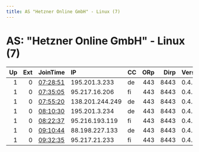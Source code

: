 ```yaml
---
title: AS "Hetzner Online GmbH" - Linux (7)
---
```


# AS: "Hetzner Online GmbH" - Linux (7)

|   Up |   Ext | JoinTime                                                                                            | IP              | CC   |   ORp |   Dirp | Version   | Contact   | Nickname   |   eFamMembers |
|-----:|------:|:----------------------------------------------------------------------------------------------------|:----------------|:-----|------:|-------:|:----------|:----------|:-----------|--------------:|
|    1 |     0 | [07:28:51](https://metrics.torproject.org/rs.html#details/66F8C32B94D73B51A5D2FA079C6A09047C9ABA71) | 195.201.3.233   | de   |   443 |   8443 | 0.4.3.5   | None      | Unnamed    |             1 |
|    1 |     0 | [07:35:05](https://metrics.torproject.org/rs.html#details/901C2689FDABE7165AB7AC4E8231F12A2674916E) | 95.217.16.206   | fi   |   443 |   8443 | 0.4.3.5   | None      | Unnamed    |             1 |
|    1 |     0 | [07:55:20](https://metrics.torproject.org/rs.html#details/BAE58EF7F58C11DAFD81C9EDD10EB74150AF3CFE) | 138.201.244.249 | de   |   443 |   8443 | 0.4.3.5   | None      | Unnamed    |             1 |
|    1 |     0 | [08:10:30](https://metrics.torproject.org/rs.html#details/3B60AEB127F4A8CDE7F3798B799EBDC3463FB9C7) | 195.201.3.234   | de   |   443 |   8443 | 0.4.3.5   | None      | Unnamed    |             1 |
|    1 |     0 | [08:22:37](https://metrics.torproject.org/rs.html#details/AEDFB1F1F69DC74A90BCF87B587252334D7D180E) | 95.216.193.119  | fi   |   443 |   8443 | 0.4.3.5   | None      | Unnamed    |             1 |
|    1 |     0 | [09:10:44](https://metrics.torproject.org/rs.html#details/72C2EB697C3CD4CE7408359B386DEE6B2888F714) | 88.198.227.133  | de   |   443 |   8443 | 0.4.3.5   | None      | Unnamed    |             1 |
|    1 |     0 | [09:32:35](https://metrics.torproject.org/rs.html#details/7D4261853A5CC5E96C8886391919FF2DA02A5801) | 95.217.21.233   | fi   |   443 |   8443 | 0.4.3.5   | None      | Unnamed    |             1 |
